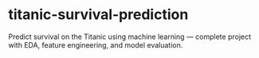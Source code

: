 # titanic-survival-prediction
Predict survival on the Titanic using machine learning — complete project with EDA, feature engineering, and model evaluation.
